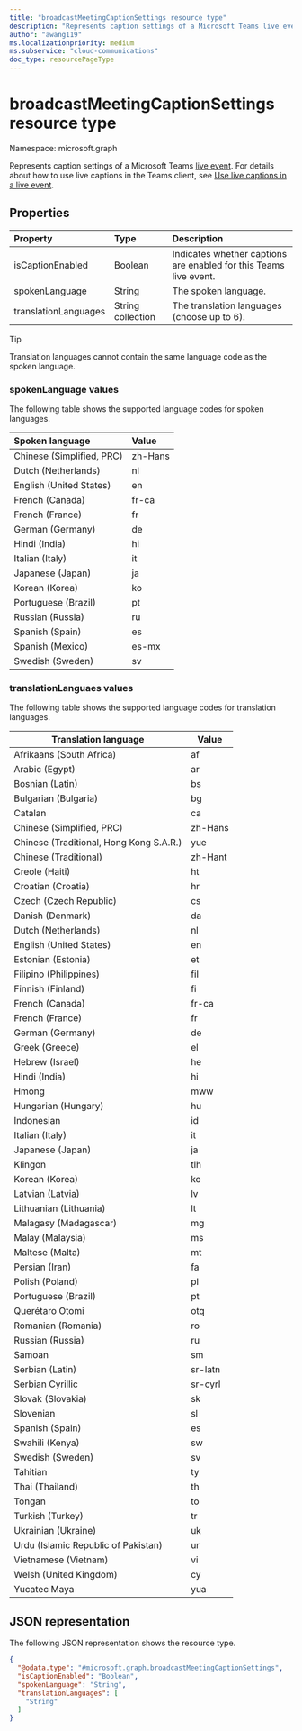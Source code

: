 ```yaml
---
title: "broadcastMeetingCaptionSettings resource type"
description: "Represents caption settings of a Microsoft Teams live event."
author: "awang119"
ms.localizationpriority: medium
ms.subservice: "cloud-communications"
doc_type: resourcePageType
---
```


# broadcastMeetingCaptionSettings resource type

Namespace: microsoft.graph

Represents caption settings of a Microsoft Teams [live event](/microsoftteams/teams-live-events/what-are-teams-live-events). For details about how to use live captions in the Teams client, see [Use live captions in a live event](https://support.microsoft.com/office/use-live-captions-in-a-live-event-1d6778d4-6c65-4189-ab13-e2d77beb9e2a).

## Properties

| Property             | Type              | Description                                                     |
|:---------------------|:------------------|:----------------------------------------------------------------|
| isCaptionEnabled     | Boolean           | Indicates whether captions are enabled for this Teams live event. |
| spokenLanguage       | String            | The spoken language.                                            |
| translationLanguages | String collection | The translation languages (choose up to 6).                     |

> [!TIP]
>
> Translation languages cannot contain the same language code as the spoken language.

### spokenLanguage values

The following table shows the supported language codes for spoken languages.

| Spoken language           | Value   |
|:--------------------------|:--------|
| Chinese (Simplified, PRC) | zh-Hans |
| Dutch (Netherlands)       | nl      |
| English (United States)   | en      |
| French (Canada)           | fr-ca   |
| French (France)           | fr      |
| German (Germany)          | de      |
| Hindi (India)             | hi      |
| Italian (Italy)           | it      |
| Japanese (Japan)          | ja      |
| Korean (Korea)            | ko      |
| Portuguese (Brazil)       | pt      |
| Russian (Russia)          | ru      |
| Spanish (Spain)           | es      |
| Spanish (Mexico)          | es-mx   |
| Swedish (Sweden)          | sv      |

### translationLanguaes values

The following table shows the supported language codes for translation languages.

| Translation language                     | Value   |
|------------------------------------------|---------|
| Afrikaans (South Africa)                 | af      |
| Arabic (Egypt)                           | ar      |
| Bosnian (Latin)                          | bs      |
| Bulgarian (Bulgaria)                     | bg      |
| Catalan                                  | ca      |
| Chinese (Simplified, PRC)                | zh-Hans |
| Chinese (Traditional, Hong Kong S.A.R.) | yue     |
| Chinese (Traditional)                   | zh-Hant |
| Creole (Haiti)                           | ht      |
| Croatian (Croatia)                       | hr      |
| Czech (Czech Republic)                   | cs      |
| Danish (Denmark)                         | da      |
| Dutch (Netherlands)                      | nl      |
| English (United States)                  | en      |
| Estonian (Estonia)                       | et      |
| Filipino (Philippines)                   | fil     |
| Finnish (Finland)                        | fi      |
| French (Canada)                          | fr-ca   |
| French (France)                          | fr      |
| German (Germany)                         | de      |
| Greek (Greece)                           | el      |
| Hebrew (Israel)                          | he      |
| Hindi (India)                            | hi      |
| Hmong                                    | mww     |
| Hungarian (Hungary)                      | hu      |
| Indonesian                               | id      |
| Italian (Italy)                          | it      |
| Japanese (Japan)                         | ja      |
| Klingon                                  | tlh     |
| Korean (Korea)                           | ko      |
| Latvian (Latvia)                         | lv      |
| Lithuanian (Lithuania)                   | lt      |
| Malagasy (Madagascar)                    | mg      |
| Malay (Malaysia)                         | ms      |
| Maltese (Malta)                          | mt      |
| Persian (Iran)                           | fa      |
| Polish (Poland)                          | pl      |
| Portuguese (Brazil)                      | pt      |
| Querétaro Otomi                          | otq     |
| Romanian (Romania)                       | ro      |
| Russian (Russia)                         | ru      |
| Samoan                                   | sm      |
| Serbian (Latin)                          | sr-latn |
| Serbian Cyrillic                         | sr-cyrl |
| Slovak (Slovakia)                        | sk      |
| Slovenian                                | sl      |
| Spanish (Spain)                          | es      |
| Swahili (Kenya)                          | sw      |
| Swedish (Sweden)                         | sv      |
| Tahitian                                 | ty      |
| Thai (Thailand)                          | th      |
| Tongan                                   | to      |
| Turkish (Turkey)                         | tr      |
| Ukrainian (Ukraine)                      | uk      |
| Urdu (Islamic Republic of Pakistan)      | ur      |
| Vietnamese (Vietnam)                     | vi      |
| Welsh (United Kingdom)                   | cy      |
| Yucatec Maya                             | yua     |

## JSON representation

The following JSON representation shows the resource type.
<!-- {
  "blockType": "resource",
  "@odata.type": "microsoft.graph.broadcastMeetingCaptionSettings"
}
-->

``` json
{
  "@odata.type": "#microsoft.graph.broadcastMeetingCaptionSettings",
  "isCaptionEnabled": "Boolean",
  "spokenLanguage": "String",
  "translationLanguages": [
    "String"
  ]
}
```
